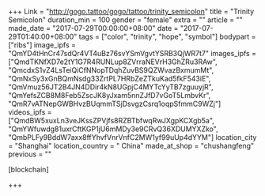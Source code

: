 +++
Link = "http://gogo.tattoo/gogo/tattoo/trinity_semicolon"
title = "Trinity Semicolon"
duration_min = 100
gender = "female"
extra = ""
article = ""
made_date = "2017-07-29T00:00:00+08:00"
date = "2017-07-29T01:40:00+08:00"
tags = ["color", "trinity", "hope", "symbol"]
bodypart = ["ribs"]
image_ipfs = "QmYD4tHnCr47sdQr4VT4uBz76svYSmVgvtYSRB3QjWR7t7"
images_ipfs = ["QmdTKNfXD7e2tY1G7R4RUNLup8ZVrraNEVrH3GhZRu3RAw",
"QmcdxS1vZ4LsTeiQiCfNNopTDqhZuvBS9QZWvazBxmumMt",
"QmNxSy3xGnBQmNsdg33ZrtPL7HRbZeZTkuKad5fkF543iE",
"QmVmuz56JT2B4JN4DDir4kN8UGpjC4MYTcYyTB7zguuyjR",
"QmYefsZCB8M8Feb5ZscJK8yJxam5nnZJfD7vGoT5LmbvKr",
"QmR7vATNepGWBHvzBUqmmTSjDsvgzCsrq1oqpSfmmC9WZj"]
videos_ipfs = ["QmdBW5xuxLn3veJKssZPVjfs8RZBTbfwqRwJXgpKCXgb5a",
"QmYWfuwdg81uxrCftKGP1jU6mMDy3e9CRvQ36XDUMYXZko",
"QmbPLFy9BddW7axx8ffYhvfVnrVnfC2MW1yf99uUp4dYYM"]
location_city = "Shanghai"
location_country = " China"
made_at_shop = "chushangfeng"
previous = ""

[blockchain]

+++
